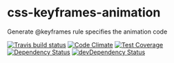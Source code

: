 # css-keyframes-animation

Generate @keyframes rule specifies the animation code

[![Travis build status](http://img.shields.io/travis/robhil/css-keyframes-animation.svg?style=flat)](https://travis-ci.org/robhil/css-keyframes-animation)
[![Code Climate](https://codeclimate.com/github/robhil/css-keyframes-animation/badges/gpa.svg)](https://codeclimate.com/github/robhil/css-keyframes-animation)
[![Test Coverage](https://codeclimate.com/github/robhil/css-keyframes-animation/badges/coverage.svg)](https://codeclimate.com/github/robhil/css-keyframes-animation)
[![Dependency Status](https://david-dm.org/robhil/css-keyframes-animation.svg)](https://david-dm.org/robhil/css-keyframes-animation)
[![devDependency Status](https://david-dm.org/robhil/css-keyframes-animation/dev-status.svg)](https://david-dm.org/robhil/css-keyframes-animation#info=devDependencies)
